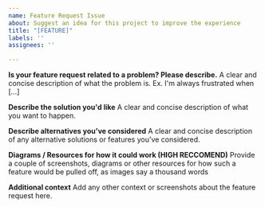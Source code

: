 ```yaml
---
name: Feature Request Issue
about: Suggest an idea for this project to improve the experience
title: "[FEATURE]"
labels: ''
assignees: ''

---
```


**Is your feature request related to a problem? Please describe.**
A clear and concise description of what the problem is. Ex. I'm always frustrated when [...]

**Describe the solution you'd like**
A clear and concise description of what you want to happen.

**Describe alternatives you've considered**
A clear and concise description of any alternative solutions or features you've considered.

**Diagrams / Resources for how it could work (HIGH RECCOMEND)**
Provide a couple of screenshots, diagrams or other resources for how such a feature would be pulled off, as images say a thousand words

**Additional context**
Add any other context or screenshots about the feature request here.
